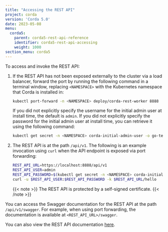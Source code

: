 ```yaml
---
title: "Accessing the REST API"
project: corda
version: 'Corda 5.0'
date: 2023-05-08
menu:
  corda5:
    parent: corda5-rest-api-reference
    identifier: corda5-rest-api-accessing
    weight: 1000
section_menu: corda5
---
```


To access and invoke the REST API:

1. If the REST API has not been exposed externally to the cluster via a load balancer, forward the port by running the following command in a terminal window, replacing `<NAMESPACE>` with the Kubernetes namespace that Corda is installed in:

   ```sh
   kubectl port-forward -n <NAMESPACE> deploy/corda-rest-worker 8888
   ```

   If you did not explicitly specify the username for the initial admin user at install time, the default is `admin`. If you did not explicitly specify the password for the initial admin user at install time, you can retrieve it using the following command:

   ```sh
   kubectl get secret -n <NAMESPACE> corda-initial-admin-user -o go-template="{{ .data.password | base64decode }}"
   ```

4. The REST API is at the path `/api/v1`. The following is an example invocation using `curl` when the API endpoint is exposed via port forwarding:

   ```sh
   REST_API_URL=https://localhost:8888/api/v1
   REST_API_USER=admin
   REST_API_PASSWORD=$(kubectl get secret -n <NAMESPACE> corda-initial-admin-user -o go-template="{{ .data.password | base64decode }}")
   curl -u $REST_API_USER:$REST_API_PASSWORD -k $REST_API_URL/hello
   ```

   {{< note >}}
   The REST API is protected by a self-signed certificate.
   {{< /note >}}

You can access the Swagger documentation for the REST API at the path `/api/v1/swagger`. For example, when using port forwarding, the documentation is available at `<REST_API_URL>/swagger`.

You can also view the REST API documentation [here](./C5_OpenAPI.html).
